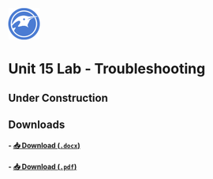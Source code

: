 <div class="flex-container">
        <img src="https://github.com/ProfessionalLinuxUsersGroup/img/blob/main/Assets/Logos/ProLUG_Round_Transparent_LOGO.png?raw=true" width="64" height="64"></img>
    <p>
        <h1>Unit 15 Lab - Troubleshooting</h1>
    </p>
</div>

## Under Construction
 
## Downloads
#### - <a href="./assets/downloads/u15/u15_lab.docx" target="_blank" download>📥 Download (`.docx`)</a>
#### - <a href="./assets/downloads/u15/u15_lab.pdf" target="_blank" download>📥 Download (`.pdf`)</a>
